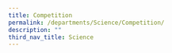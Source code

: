 ```yaml
---
title: Competition
permalink: /departments/Science/Competition/
description: ""
third_nav_title: Science
---
```

